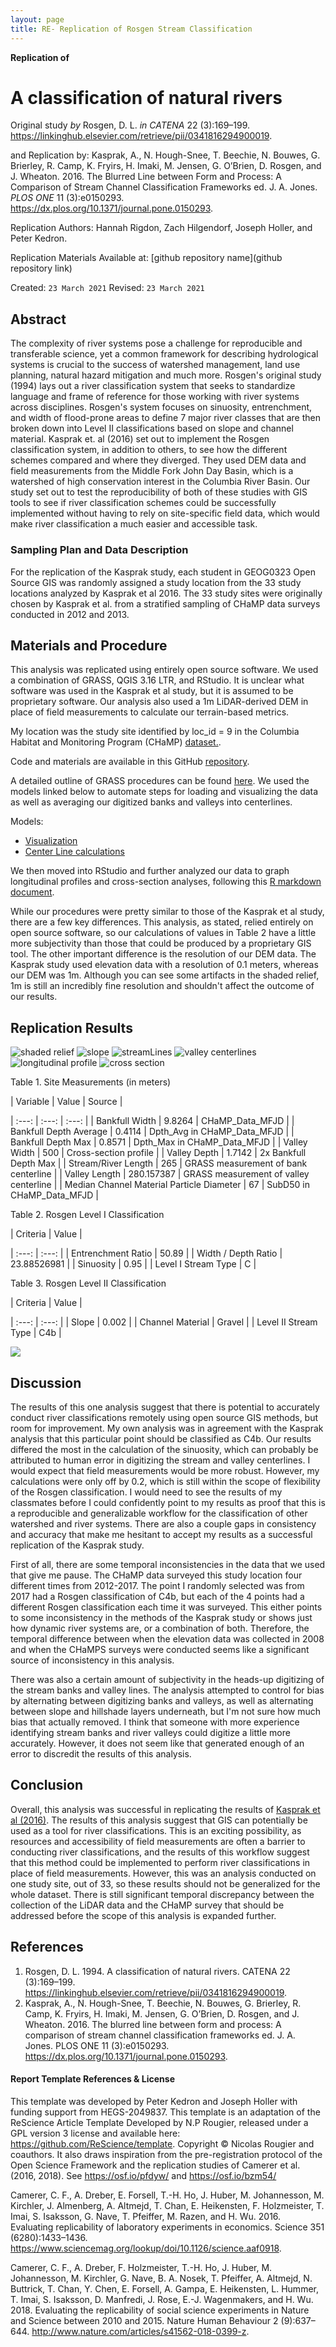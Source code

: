 ```yaml
---
layout: page
title: RE- Replication of Rosgen Stream Classification
---
```



**Replication of**
# A classification of natural rivers

Original study *by* Rosgen, D. L.
*in* *CATENA* 22 (3):169–199. https://linkinghub.elsevier.com/retrieve/pii/0341816294900019.

and Replication by: Kasprak, A., N. Hough-Snee, T. Beechie, N. Bouwes, G. Brierley, R. Camp, K. Fryirs, H. Imaki, M. Jensen, G. O’Brien, D. Rosgen, and J. Wheaton. 2016. The Blurred Line between Form and Process: A Comparison of Stream Channel Classification Frameworks ed. J. A. Jones. *PLOS ONE* 11 (3):e0150293. https://dx.plos.org/10.1371/journal.pone.0150293.

Replication Authors:
Hannah Rigdon, Zach Hilgendorf, Joseph Holler, and Peter Kedron.

Replication Materials Available at: [github repository name](github repository link)

Created: `23 March 2021`
Revised: `23 March 2021`

## Abstract
The complexity of river systems pose a challenge for reproducible and transferable science, yet a common framework for describing hydrological systems is crucial to the success of watershed management, land use planning, natural hazard mitigation and much more. Rosgen's original study (1994) lays out a river classification system that seeks to standardize language and frame of reference for those working with river systems across disciplines. Rosgen's system focuses on sinuosity, entrenchment, and width of flood-prone areas to define 7 major river classes that are then broken down into Level II classifications based on slope and channel material. Kasprak et. al (2016) set out to implement the Rosgen classification system, in addition to others, to see how the different schemes compared and where they diverged. They used DEM data and field measurements  from the Middle Fork John Day Basin, which is a watershed of high conservation interest in the Columbia River Basin. Our study set out to test the reproducibility of both of these studies with GIS tools to see if river classification schemes could be successfully implemented without having to rely on site-specific field data, which would make river classification a much easier and accessible task.  


### Sampling Plan and Data Description
For the replication of the Kasprak study, each student in GEOG0323 Open Source GIS was randomly assigned a study location from the 33 study locations analyzed by Kasprak et al 2016. The 33 study sites were originally chosen by Kasprak et al. from a stratified sampling of CHaMP data surveys conducted in 2012 and 2013.


## Materials and Procedure
This analysis was replicated using entirely open source software. We used a combination of GRASS, QGIS 3.16 LTR, and RStudio. It is unclear what software was used in the Kasprak et al study, but it is assumed to be proprietary software. Our analysis also used a  1m LiDAR-derived DEM in place of field measurements to calculate our terrain-based metrics.

My location was the study site identified by loc_id = 9 in the Columbia Habitat and Monitoring Program (CHaMP) [dataset.](https://github.com/hrigdon98/RE-rosgen/tree/main/data/raw/public).

Code and materials are available in this GitHub [repository](https://github.com/hrigdon98/RE-rosgen).

A detailed outline of GRASS procedures can be found [here](https://github.com/hrigdon98/RE-rosgen/blob/main/procedure/protocols/1-Research_Protocol_GRASS.pdf). We used the models linked below to automate steps for loading and visualizing the data as well as averaging our digitized banks and valleys into centerlines.

Models:
- [Visualization](https://github.com/hrigdon98/RE-rosgen/blob/main/procedure/code/visualize.gxm)
- [Center Line calculations](https://github.com/hrigdon98/RE-rosgen/blob/main/procedure/code/center_line_length.gxm)

We then moved into RStudio and further analyzed our data to graph longitudinal profiles and cross-section analyses, following this [R markdown document](https://github.com/hrigdon98/RE-rosgen/blob/main/procedure/code/2-ProfileViewer.Rmd).

While our procedures were pretty similar to those of the Kasprak et al study, there are a few key differences. This analysis, as stated, relied entirely on open source software, so our calculations of values in Table 2 have a little more subjectivity than those that could be produced by a proprietary GIS tool. The other important difference is the resolution of our DEM data. The Kasprak study used elevation data with a resolution of 0.1 meters, whereas our DEM was 1m. Although you can see some artifacts in the shaded relief, 1m is still an incredibly fine resolution and shouldn't affect the outcome of our results.


## Replication Results
![shaded relief](assets/shadedRelief.png)
![slope](assets/slope.png)
![streamLines](assets/streamLines.png)
![valley centerlines](assets/ValleyLines.png)
![longitudinal profile](assets/longitudinalProfile.png)
![cross section](assets/crossSection.png)



Table 1. Site Measurements (in meters)

| Variable | Value | Source                                                   |

| :---: | :---: | :---: |
| Bankfull Width | 9.8264 | CHaMP_Data_MFJD |
| Bankfull Depth Average  | 0.4114 | Dpth_Avg in CHaMP_Data_MFJD |
| Bankfull Depth Max | 0.8571 | Dpth_Max in CHaMP_Data_MFJD |
| Valley Width  | 500 | Cross-section profile |
| Valley Depth | 1.7142 | 2x Bankfull Depth Max |
| Stream/River Length | 265 | GRASS measurement of bank centerline |
| Valley Length | 280.157387 | GRASS measurement of valley centerline |
| Median Channel Material Particle Diameter | 67 | SubD50 in CHaMP_Data_MFJD  |

Table 2. Rosgen Level I Classification

| Criteria | Value                  |

| :---: | :---: |
| Entrenchment Ratio | 50.89 |
| Width / Depth Ratio | 23.88526981 |
| Sinuosity | 0.95 |
| Level I Stream Type | C |

Table 3. Rosgen Level II Classification

| Criteria | Value           |

| :---: | :---: |
| Slope | 0.002 |
| Channel Material | Gravel |
| Level II Stream Type | C4b |

![](assets/rosgen_key.jpg)

## Discussion

The results of this one analysis suggest that there is potential to accurately conduct river classifications remotely using open source GIS methods, but room for improvement. My own analysis was in agreement with the Kasprak analysis that this particular point should be classified as C4b. Our results differed the most in the calculation of the sinuosity, which can probably be attributed to human error in digitizing the stream and valley centerlines. I would expect that field measurements would be more robust. However, my calculations were only off by 0.2, which is still within the scope of flexibility of the Rosgen classification. I would need to see the results of my classmates before I could confidently point to my results as proof that this is a reproducible and generalizable workflow for the classification of other watershed and river systems. There are also a couple gaps in consistency and accuracy that make me hesitant to accept my results as a successful replication of the Kasprak study.

First of all, there are some temporal inconsistencies in the data that we used that give me pause. The CHaMP data surveyed this study location four different times from 2012-2017. The point I randomly selected was from 2017 had a Rosgen classification of C4b, but each of the 4 points had a different Rosgen classification each time it was surveyed. This either points to some inconsistency in the methods of the Kasprak study or shows just how dynamic river systems are, or a combination of both. Therefore, the temporal difference between when the elevation data was collected in 2008 and when the CHaMPS surveys were conducted seems like a significant source of inconsistency in this analysis.

There was also a certain amount of subjectivity in the heads-up digitizing of the stream banks and valley lines. The analysis attempted to control for bias by alternating between digitizing banks and valleys, as well as alternating between slope and hillshade layers underneath, but I'm not sure how much bias that actually removed. I think that someone with more experience identifying stream banks and river valleys could digitize a little more accurately. However, it does not seem like that generated enough of an error to discredit the results of this analysis.


## Conclusion
Overall, this analysis was successful in replicating the results of [Kasprak et al (2016)](https://journals.plos.org/plosone/article?id=10.1371/journal.pone.0150293). The results of this analysis suggest that GIS can potentially be used as a tool for river classifications. This is an exciting possibility, as resources and accessibility of field measurements are often a barrier to conducting river classifications, and the results of this workflow suggest that this method could be implemented to perform river classifications in place of field measurements. However, this was an analysis conducted on one study site, out of 33, so these results should not be generalized for the whole dataset. There is still significant temporal discrepancy between the collection of the LiDAR data and the CHaMP survey that should be addressed before the scope of this analysis is expanded further.

## References

1. Rosgen, D. L. 1994. A classification of natural rivers. CATENA 22 (3):169–199. https://linkinghub.elsevier.com/retrieve/pii/0341816294900019.
1. Kasprak, A., N. Hough-Snee, T. Beechie, N. Bouwes, G. Brierley, R. Camp, K. Fryirs, H. Imaki, M. Jensen, G. O’Brien, D. Rosgen, and J. Wheaton. 2016. The blurred line between form and process: A comparison of stream channel classification frameworks ed. J. A. Jones. PLOS ONE 11 (3):e0150293. https://dx.plos.org/10.1371/journal.pone.0150293.

####  Report Template References & License

This template was developed by Peter Kedron and Joseph Holler with funding support from HEGS-2049837. This template is an adaptation of the ReScience Article Template Developed by N.P Rougier, released under a GPL version 3 license and available here: https://github.com/ReScience/template. Copyright © Nicolas Rougier and coauthors. It also draws inspiration from the pre-registration protocol of the Open Science Framework and the replication studies of Camerer et al. (2016, 2018). See https://osf.io/pfdyw/ and https://osf.io/bzm54/

Camerer, C. F., A. Dreber, E. Forsell, T.-H. Ho, J. Huber, M. Johannesson, M. Kirchler, J. Almenberg, A. Altmejd, T. Chan, E. Heikensten, F. Holzmeister, T. Imai, S. Isaksson, G. Nave, T. Pfeiffer, M. Razen, and H. Wu. 2016. Evaluating replicability of laboratory experiments in economics. Science 351 (6280):1433–1436. https://www.sciencemag.org/lookup/doi/10.1126/science.aaf0918.

Camerer, C. F., A. Dreber, F. Holzmeister, T.-H. Ho, J. Huber, M. Johannesson, M. Kirchler, G. Nave, B. A. Nosek, T. Pfeiffer, A. Altmejd, N. Buttrick, T. Chan, Y. Chen, E. Forsell, A. Gampa, E. Heikensten, L. Hummer, T. Imai, S. Isaksson, D. Manfredi, J. Rose, E.-J. Wagenmakers, and H. Wu. 2018. Evaluating the replicability of social science experiments in Nature and Science between 2010 and 2015. Nature Human Behaviour 2 (9):637–644. http://www.nature.com/articles/s41562-018-0399-z.
